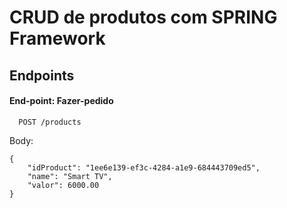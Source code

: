 
# CRUD de produtos com SPRING Framework


## 
## Endpoints




#### End-point: Fazer-pedido


```http
  POST /products
```

Body: 
```
{
    "idProduct": "1ee6e139-ef3c-4284-a1e9-684443709ed5",
    "name": "Smart TV",
    "valor": 6000.00
}
```

